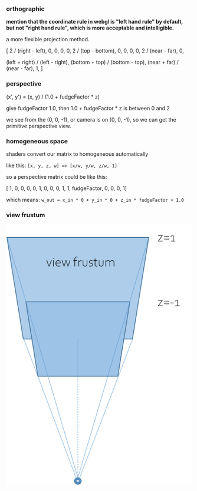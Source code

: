 ### orthographic

**mention that the coordinate rule in webgl is "left hand rule" by default, but not "right hand rule", which is more acceptable and intelligible.**

a more flexible projection method.

[
  2 / (right - left), 0, 0, 0,
  0, 2 / (top - bottom), 0, 0,
  0, 0, 2 / (near - far), 0,

  (left + right) / (left - right),
  (bottom + top) / (bottom - top),
  (near + far) / (near - far),
  1,
]

### perspective

(x', y') = (x, y) / (1.0 + fudgeFactor * z)

give fudgeFactor 1.0, then 1.0 + fudgeFactor * z is between 0 and 2

we see from the (0, 0, -1), or camera is on (0, 0, -1), so we can get the primitive perspective view.

### homogeneous space

shaders convert our matrix to homogeneous automatically

like this: `[x, y, z, w] => [x/w, y/w, z/w, 1]`

so a perspective matrix could be like this:

[ 1, 0, 0, 0,
  0, 1, 0, 0,
  0, 1, 1, fudgeFactor,
  0, 0, 0, 1]

which means: `w_out = x_in * 0 + y_in * 0 + z_in * fudgeFactor + 1.0`


### view frustum

![frustum](./frustum.png)
